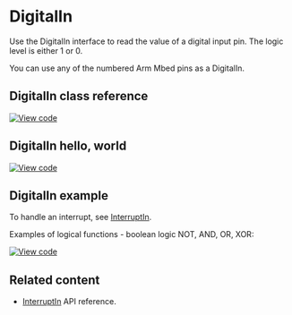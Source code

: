 # DigitalIn

Use the DigitalIn interface to read the value of a digital input pin. The logic level is either 1 or 0.

You can use any of the numbered Arm Mbed pins as a DigitalIn.

## DigitalIn class reference

[![View code](https://www.mbed.com/embed/?type=library)](https://os.mbed.com/docs/mbed-os/development/mbed-os-api-doxy/classmbed_1_1_digital_in.html)

## DigitalIn hello, world

[![View code](https://www.mbed.com/embed/?url=https://github.com/ARMmbed/mbed-os-snippet-DigitalIn_ex_1/tree/v6.5)](https://github.com/ARMmbed/mbed-os-snippet-DigitalIn_ex_1/blob/v6.5/main.cpp)

## DigitalIn example

To handle an interrupt, see [InterruptIn](interruptin.html).

Examples of logical functions - boolean logic NOT, AND, OR, XOR:

[![View code](https://www.mbed.com/embed/?url=https://github.com/ARMmbed/mbed-os-snippet-DigitalIn_ex_2/tree/v6.5)](https://github.com/ARMmbed/mbed-os-snippet-DigitalIn_ex_2/blob/v6.5/main.cpp)

## Related content

- [InterruptIn](interruptin.html) API reference.
